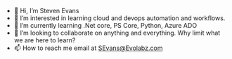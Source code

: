 - 👋 Hi, I’m Steven Evans
- 👀 I’m interested in learning cloud and devops automation and workflows.  
- 🌱 I’m currently learning .Net core, PS Core, Python, Azure ADO
- 💞️ I’m looking to collaborate on anything and everything.  Why limit what we are here to learn?
- 📫 How to reach me email at SEvans@Evolabz.com 
